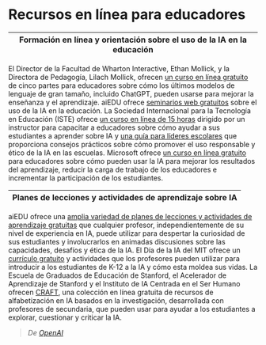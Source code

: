 # Recursos en línea para educadores

|Formación en línea y orientación sobre el uso de la IA en la educación|
|-|
El Director de la Facultad de Wharton Interactive, Ethan Mollick, y la Directora de Pedagogía, Lilach Mollick, ofrecen [un curso en línea gratuito](https://www.youtube.com/watch?v=t9gmyvf7JYo) de cinco partes para educadores sobre cómo los últimos modelos de lenguaje de gran tamaño, incluido ChatGPT, pueden usarse para mejorar la enseñanza y el aprendizaje.
aiEDU ofrece [seminarios web gratuitos](https://www.aiedu.org/professional-development) sobre el uso de la IA en la educación. 
La Sociedad Internacional para la Tecnología en Educación (ISTE) ofrece [un curso en línea de 15 horas](https://www.iste.org/professional-development/iste-u/artificial-intelligence?_ga=2.23134010.1099058242.1691439439-445411672.1679332866&_gac=1.121550330.1688675000.Cj0KCQjw4s-kBhDqARIsAN-ipH3mR8Zqbl4LEVmCxv7EnKGYV4inHLtZfd2SA2ownUFYBN7Zh3roLtYaAgJ9EALw_wcB) dirigido por un instructor para capacitar a educadores sobre cómo ayudar a sus estudiantes a aprender sobre IA y [una guía para líderes escolares](https://craftcms-live-95s-media.iste.org/Bringing_AI_to_School-2023_07.pdf) que proporciona consejos prácticos sobre cómo promover el uso responsable y ético de la IA en las escuelas.
Microsoft ofrece [un curso en línea gratuito](https://learn.microsoft.com/en-us/training/modules/empower-educators-explore-potential-artificial-intelligence/) para educadores sobre cómo pueden usar la IA para mejorar los resultados del aprendizaje, reducir la carga de trabajo de los educadores e incrementar la participación de los estudiantes.

|Planes de lecciones y actividades de aprendizaje sobre IA|
|-|
aiEDU ofrece una [amplia variedad de planes de lecciones y actividades de aprendizaje gratuitas](https://www.aiedu.org/teach-ai) que cualquier profesor, independientemente de su nivel de experiencia en IA, puede utilizar para despertar la curiosidad de sus estudiantes y involucrarlos en animadas discusiones sobre las capacidades, desafíos y ética de la IA.
El Día de la IA del MIT ofrece un [currículo gratuito](https://www.dayofai.org/) y actividades que los profesores pueden utilizar para introducir a los estudiantes de K-12 a la IA y cómo esta moldea sus vidas.
La Escuela de Graduados de Educación de Stanford, el Acelerador de Aprendizaje de Stanford y el Instituto de IA Centrada en el Ser Humano ofrecen [CRAFT](https://craft.stanford.edu/), una colección en línea gratuita de recursos de alfabetización en IA basados en la investigación, desarrollada con profesores de secundaria, que pueden usar para ayudar a los estudiantes a explorar, cuestionar y criticar la IA.

> *De [OpenAI](https://help.openai.com/en/articles/8313434-are-there-any-resources-for-educators-to-learn-more-about-ai)*
